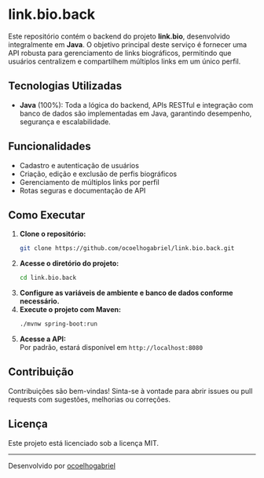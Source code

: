 # link.bio.back

Este repositório contém o backend do projeto **link.bio**, desenvolvido integralmente em **Java**. O objetivo principal deste serviço é fornecer uma API robusta para gerenciamento de links biográficos, permitindo que usuários centralizem e compartilhem múltiplos links em um único perfil.

## Tecnologias Utilizadas

- **Java** (100%): Toda a lógica do backend, APIs RESTful e integração com banco de dados são implementadas em Java, garantindo desempenho, segurança e escalabilidade.

## Funcionalidades

- Cadastro e autenticação de usuários
- Criação, edição e exclusão de perfis biográficos
- Gerenciamento de múltiplos links por perfil
- Rotas seguras e documentação de API

## Como Executar

1. **Clone o repositório:**
   ```bash
   git clone https://github.com/ocoelhogabriel/link.bio.back.git
   ```
2. **Acesse o diretório do projeto:**
   ```bash
   cd link.bio.back
   ```
3. **Configure as variáveis de ambiente e banco de dados conforme necessário.**
4. **Execute o projeto com Maven:**
   ```bash
   ./mvnw spring-boot:run
   ```
5. **Acesse a API:**  
   Por padrão, estará disponível em `http://localhost:8080`

## Contribuição

Contribuições são bem-vindas! Sinta-se à vontade para abrir issues ou pull requests com sugestões, melhorias ou correções.

## Licença

Este projeto está licenciado sob a licença MIT.

---
Desenvolvido por [ocoelhogabriel](https://github.com/ocoelhogabriel)

